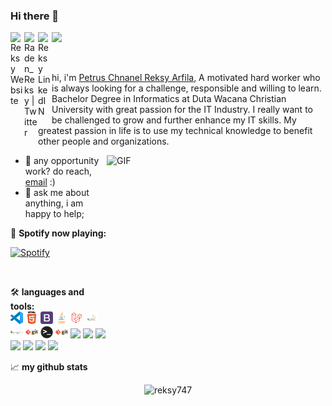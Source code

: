 ### Hi there 👋

<a href="https://reksy747.github.io/">
  <img align="left" alt="Reksy Website" width="22px" src="https://upload.wikimedia.org/wikipedia/commons/0/0b/Blue_globe_icon.svg" />
</a>
<a href="https://twitter.com/Raden_Reksy">
  <img align="left" alt="Raden_Reksy | Twitter" width="22px" src="https://raw.githubusercontent.com/peterthehan/peterthehan/master/assets/twitter.svg" />
</a>
<a href="https://www.linkedin.com/in/reksy">
  <img align="left" alt="Reksy LinkedIN" width="22px" src="https://raw.githubusercontent.com/peterthehan/peterthehan/master/assets/linkedin.svg" />
</a>

![](https://visitor-badge.glitch.me/badge?page_id=Reksy747.Reksy747)

<br />

hi, i'm [Petrus Chnanel Reksy Arfila](https://reksy747.github.io/), A motivated hard worker who is always looking for a challenge, responsible and willing to learn. Bachelor Degree in Informatics at Duta Wacana Christian University with great passion for the IT Industry. I really want to be challenged to grow and further enhance my IT skills. My greatest passion in life is to use my technical knowledge to benefit other people and organizations.

<img align="right" alt="GIF" src="https://github.com/abhisheknaiidu/abhisheknaiidu/blob/master/code.gif?raw=true" width="350" height="350" />

- 💼 any opportunity work? do reach, [email](mailto:reksy737@gmail.com) :)
- 💬 ask me about anything, i am happy to help;

🎵 **Spotify now playing:**
<!--START_SECTION:waka-->

[![Spotify](https://novatorem.vercel.app/api/spotify?background_color=0d1117&border_color=ffffff)](https://open.spotify.com/user/21c4wsngsgcs63rebycex3fqi)

<!--END_SECTION:waka-->
<br />

🛠️ **languages and tools:**  
<code><img height="20" src="https://raw.githubusercontent.com/github/explore/80688e429a7d4ef2fca1e82350fe8e3517d3494d/topics/visual-studio-code/visual-studio-code.png"></code>
<code><img height="20" src="https://raw.githubusercontent.com/github/explore/80688e429a7d4ef2fca1e82350fe8e3517d3494d/topics/html/html.png"></code>
<code><img height="20" src="https://raw.githubusercontent.com/github/explore/80688e429a7d4ef2fca1e82350fe8e3517d3494d/topics/bootstrap/bootstrap.png"></code>
<code><img height="20" src="https://raw.githubusercontent.com/github/explore/80688e429a7d4ef2fca1e82350fe8e3517d3494d/topics/java/java.png"></code>
<code><img height="20" src="https://raw.githubusercontent.com/github/explore/80688e429a7d4ef2fca1e82350fe8e3517d3494d/topics/laravel/laravel.png"></code>
<code><img height="20" src="https://raw.githubusercontent.com/github/explore/80688e429a7d4ef2fca1e82350fe8e3517d3494d/topics/mysql/mysql.png"></code>
<code><img height="20" src="https://raw.githubusercontent.com/github/explore/80688e429a7d4ef2fca1e82350fe8e3517d3494d/topics/mongodb/mongodb.png"></code>
<code><img height="20" src="https://raw.githubusercontent.com/github/explore/80688e429a7d4ef2fca1e82350fe8e3517d3494d/topics/git/git.png"></code>
<code><img height="20" src="https://raw.githubusercontent.com/github/explore/80688e429a7d4ef2fca1e82350fe8e3517d3494d/topics/terminal/terminal.png"></code>
<code><img height="20" src="https://raw.githubusercontent.com/github/explore/80688e429a7d4ef2fca1e82350fe8e3517d3494d/topics/git/git.png"></code>
<code><img height="20" src="https://cdn.worldvectorlogo.com/logos/google-cloud-1.svg"></code>
<code><img height="20" src="https://cdn.worldvectorlogo.com/logos/aws-2.svg"></code>
<code><img height="20" src="https://upload.wikimedia.org/wikipedia/commons/e/e9/Jenkins_logo.svg"></code>
<code><img height="20" src="https://upload.wikimedia.org/wikipedia/commons/0/04/Terraform_Logo.svg"></code>
<code><img height="20" src="https://cdn.worldvectorlogo.com/logos/docker.svg"></code>
<code><img height="20" src="https://cdn.worldvectorlogo.com/logos/kubernets.svg"></code>
<code><img height="20" src="https://cncf-branding.netlify.app/img/projects/helm/horizontal/color/helm-horizontal-color.svg"></code>

📈 **my github stats**

<p align="center"> <img src="https://github-readme-stats.vercel.app/api?username=reksy747&show_icons=true&theme=gotham" alt="reksy747" />


